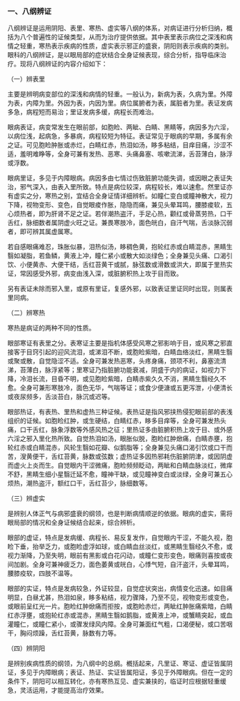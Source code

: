 ### 一、八纲辨证

八纲辨证是运用阴阳、表里、寒热、虚实等八纲的体系，对病证进行分析归纳，概括为八个普遍性的证候类型，从而为治疗提供依据。其中表里表示病位之深浅和病情之轻重，寒热表示疾病的性质，虚实表示邪正的盛衰，阴阳则表示疾病的类别。眼科的八纲辨证，是以眼局部的症状结合全身证候表现，综合分析，指导临床治疗。现将八纲辨证的内容介绍如下：

（一）辨表里

主要是辨明病变部位的深浅和病情的轻重。一般认为，新病为表，久病为里。外障为表，内障为里。外因为表，内因为里。病位属腑者为表，属脏者为里。表证发病多急，病程短而易治；里证发病多缓，病程长而难治。

眼病表证，病变常发生在眼前部，如胞睑、两眦、白睛、黑睛等，病因多为六淫，以病位浅，起病急，多暴病，病程较短为特征。表证常见于眼病的早期，多属有余之证。可见胞睑肿胀或赤烂，白睛红赤，热泪如汤，眵多粘结，目痒目痛，沙涩不适，羞明难睁等，全身可兼有发热、恶寒、头痛鼻塞、咳嗽流涕，舌苔薄白，脉浮或浮数。

眼病里证，多见于内障眼病。病因多由七情过伤致脏腑功能失调，或因眼之表证失治，邪气深入，由表入里所致。特点是病位较深，病程较长，难以速愈。然里证亦有虚实之分，寒热之别，宜结合全身证情详细辨析。如瞳仁变白或瞳神散大，视力下降，视物变形、变色，自觉眼痠作胀，隐隐而痛，兼见头晕耳鸣，腰膝痠软，五心烦热者，即为肝肾不足之证。若伴潮热盗汗，手足心热，颧红或骨蒸劳热，口干舌红，脉细数者属阴虚火旺之证。兼畏寒肢冷，面色㿠白，自汗气喘，舌淡脉沉弱者，即可辨其属虚属寒。

若自感眼痛难忍，珠胀似暴，泪热似汤，眵稠色黄，抱轮红赤或白睛混赤，黑睛生翳如凝脂，若鱼鳞，黄液上冲，瞳仁紧小或散大如淡绿色；全身兼见头痛、口渴引饮、小便黄赤、大便干结，舌红苔黄干或腻，脉弦数或滑数或洪大，即属于里热实证，常因感受外邪，病变由浅入深，或脏腑积热上攻于目而致。

另有表证未除而邪入里，或原有里证，复感外邪，以致表证里证同时出现，则属表里同病。

（二）辨寒热

寒热是病证的两种不同的性质。

眼部寒证有表里之分。表寒证主要是指机体感受风寒之邪影响于目，或风寒之邪直接客于目窍引起的迎风流泪，或涕泪不断，或胞睑紫暗，白睛血络淡红，黑睛生翳或聚或散，自觉隐涩不适。全身可兼发热恶寒，头疼身痛，颈项不利，鼻塞流清涕，苔薄白，脉浮紧等；里寒证乃指脏腑功能衰减，阴盛于内的病证，如视力下降，冷泪长流，目昏不明，或见胞睑紫暗，白睛赤紫久久不消，黑睛生翳经久不愈。全身可兼形寒肢冷，面色无华，气喘等证；或食少便溏或五更泻泄，小便清长或夜尿频多，舌淡苔白，脉沉或迟等。

眼部热证，有表热、里热和虚热三种证候。表热证是指风邪挟热侵犯眼前部的表浅组织的证候。如胞睑红肿，或生硬结，白睛红赤，眵多目痒等，全身可兼发热头痛，口干舌红，脉象浮数等外感风热之征；里热证多由脏腑积热上攻于目、或外感六淫之邪入里化热所致。自觉热泪如汤，眼胀似脱，胞睑红肿焮痛，白睛赤壅，抱轮红赤或白睛混赤，风轮生翳如花瓣、似鹅脂等；全身兼见头痛口渴引饮或口干而苦，溲黄便干，舌红苔黄，脉数或弦数；虚热证多因热邪耗伤脏腑阴津，或因阴虚而虚火上炎而生。自觉眼内干涩微痛，胞睑频频眨动，两眦和白睛血脉淡红，微痒不舒，黑睛生细小星翳迁延不愈，瞳神干缺，或见瞳神变白或淡绿，全身可兼五心烦热，潮热盗汗，额红口干，舌红苔少，脉细数等。

（三）辨虚实

是辨别人体正气与病邪盛衰的纲领，也是判断病情顺逆的依据。眼病的虚实，需将眼局部的情况和全身证候结合起来，综合辨析。

眼部的虚证，特点是发病缓、病程长、易反复发作，自觉眼内干涩，不能久视，胞睑下垂，抬举乏力，或胞睑虚浮如球，或白睛血丝淡红，或黑睛生翳经久不愈，或视力渐降，乃至失明，眼前有黑影或白花闪动，或瞳仁变形变色，眼痛则喜按或夜间加剧。全身可兼神疲乏力，面色萎黄或㿠白，心悸气短，自汗盗汗，头晕耳鸣，腰膝疫软，四肢不温等。

眼部的实证，特点是发病较急，外证较显，自觉症状突出，病情变化迅速。如目痛明显，白昼尤甚，热泪如泉，眵多粘结，视力骤降，乃至不见，视物变形或变色，或眼前呈红光一片。胞睑红肿焮痛而拒按，或胞睑赤烂，两眦红肿胀痛紫暗，白睛红赤浮壅，或抱轮红赤或混赤，黑睛生翳如鹅脂，或黄液上冲，或蟹睛突起，或血灌瞳仁，或瞳仁紧小，或骤发绿风内障。全身可兼面红气粗，口渴便秘，或口苦咽干，胸闷烦躁，舌红苔黄，脉数有力等。

（四）辨阴阳

是辨别疾病性质的纲领，为八纲中的总纲。槪括起来，凡里证、寒证、虚证皆属阴证，多见于内障眼病；表证、热证、实证皆属阳证，多见于外障眼病。但在一定的条件下，阴阳可以相互转化，亦有寒热互见、虚实兼挟的，临证时应根据轻重缓急，灵活运用，才能提高治疗效果。

